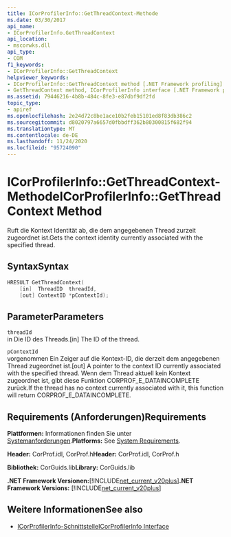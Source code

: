 ```yaml
---
title: ICorProfilerInfo::GetThreadContext-Methode
ms.date: 03/30/2017
api_name:
- ICorProfilerInfo.GetThreadContext
api_location:
- mscorwks.dll
api_type:
- COM
f1_keywords:
- ICorProfilerInfo::GetThreadContext
helpviewer_keywords:
- ICorProfilerInfo::GetThreadContext method [.NET Framework profiling]
- GetThreadContext method, ICorProfilerInfo interface [.NET Framework profiling]
ms.assetid: 79446216-4b8b-484c-8fe3-e87dbf9df2fd
topic_type:
- apiref
ms.openlocfilehash: 2e24d72c8be1ace10b2feb15101ed8f83db386c2
ms.sourcegitcommit: d8020797a6657d0fbbdff362b80300815f682f94
ms.translationtype: MT
ms.contentlocale: de-DE
ms.lasthandoff: 11/24/2020
ms.locfileid: "95724090"
---
```

# <a name="icorprofilerinfogetthreadcontext-method"></a><span data-ttu-id="dab80-102">ICorProfilerInfo::GetThreadContext-Methode</span><span class="sxs-lookup"><span data-stu-id="dab80-102">ICorProfilerInfo::GetThreadContext Method</span></span>

<span data-ttu-id="dab80-103">Ruft die Kontext Identität ab, die dem angegebenen Thread zurzeit zugeordnet ist.</span><span class="sxs-lookup"><span data-stu-id="dab80-103">Gets the context identity currently associated with the specified thread.</span></span>  
  
## <a name="syntax"></a><span data-ttu-id="dab80-104">Syntax</span><span class="sxs-lookup"><span data-stu-id="dab80-104">Syntax</span></span>  
  
```cpp  
HRESULT GetThreadContext(  
    [in]  ThreadID  threadId,  
    [out] ContextID *pContextId);  
```  
  
## <a name="parameters"></a><span data-ttu-id="dab80-105">Parameter</span><span class="sxs-lookup"><span data-stu-id="dab80-105">Parameters</span></span>  

 `threadId`  
 <span data-ttu-id="dab80-106">in Die ID des Threads.</span><span class="sxs-lookup"><span data-stu-id="dab80-106">[in] The ID of the thread.</span></span>  
  
 `pContextId`  
 <span data-ttu-id="dab80-107">vorgenommen Ein Zeiger auf die Kontext-ID, die derzeit dem angegebenen Thread zugeordnet ist.</span><span class="sxs-lookup"><span data-stu-id="dab80-107">[out] A pointer to the context ID currently associated with the specified thread.</span></span> <span data-ttu-id="dab80-108">Wenn dem Thread aktuell kein Kontext zugeordnet ist, gibt diese Funktion CORPROF_E_DATAINCOMPLETE zurück.</span><span class="sxs-lookup"><span data-stu-id="dab80-108">If the thread has no context currently associated with it, this function will return CORPROF_E_DATAINCOMPLETE.</span></span>  
  
## <a name="requirements"></a><span data-ttu-id="dab80-109">Requirements (Anforderungen)</span><span class="sxs-lookup"><span data-stu-id="dab80-109">Requirements</span></span>  

 <span data-ttu-id="dab80-110">**Plattformen:** Informationen finden Sie unter [Systemanforderungen](../../get-started/system-requirements.md).</span><span class="sxs-lookup"><span data-stu-id="dab80-110">**Platforms:** See [System Requirements](../../get-started/system-requirements.md).</span></span>  
  
 <span data-ttu-id="dab80-111">**Header:** CorProf.idl, CorProf.h</span><span class="sxs-lookup"><span data-stu-id="dab80-111">**Header:** CorProf.idl, CorProf.h</span></span>  
  
 <span data-ttu-id="dab80-112">**Bibliothek:** CorGuids.lib</span><span class="sxs-lookup"><span data-stu-id="dab80-112">**Library:** CorGuids.lib</span></span>  
  
 <span data-ttu-id="dab80-113">**.NET Framework Versionen:**[!INCLUDE[net_current_v20plus](../../../../includes/net-current-v20plus-md.md)]</span><span class="sxs-lookup"><span data-stu-id="dab80-113">**.NET Framework Versions:** [!INCLUDE[net_current_v20plus](../../../../includes/net-current-v20plus-md.md)]</span></span>  
  
## <a name="see-also"></a><span data-ttu-id="dab80-114">Weitere Informationen</span><span class="sxs-lookup"><span data-stu-id="dab80-114">See also</span></span>

- [<span data-ttu-id="dab80-115">ICorProfilerInfo-Schnittstelle</span><span class="sxs-lookup"><span data-stu-id="dab80-115">ICorProfilerInfo Interface</span></span>](icorprofilerinfo-interface.md)
